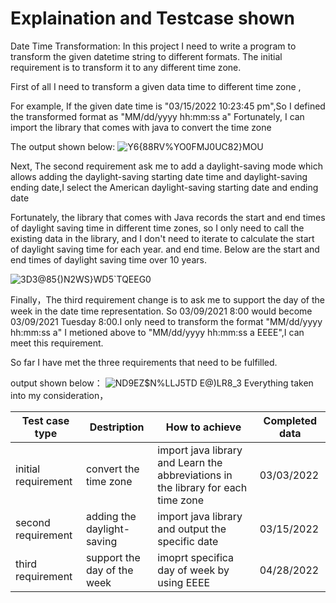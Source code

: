 # **Explaination and Testcase shown**

Date Time Transformation:
In this project I need to write a program to transform the
given datetime string to different formats. The initial requirement is to transform it to any
different time zone. 

First of all I need to transform a given data time to different time zone ,

For example, If the given date time is "03/15/2022 10:23:45 pm",So I defined the transformed format as "MM/dd/yyyy hh:mm:ss a"
Fortunately, I can import the library that comes with java to convert the time zone

The output shown below:
![Y6{88RV%YO0FMJ0UC82}MOU](https://user-images.githubusercontent.com/62952998/167272228-d2dbfb48-9439-4a8c-ac2c-4b7b25625e7e.png)

Next, The second requirement ask me to add a daylight-saving mode which
allows adding the daylight-saving starting date time and daylight-saving ending date,I select the American daylight-saving starting date and ending date

Fortunately, the library that comes with Java records the start and end times of daylight saving time in different time zones, so I only need to call the existing data in the library, and I don't need to iterate to calculate the start of daylight saving time for each year. and end time.
Below are the start and end times of daylight saving time over 10 years.

![3D3@85{)N2WS}WD5`TQEEG0](https://user-images.githubusercontent.com/62952998/167272495-0dcf87cf-fd72-4f8e-a01a-db2a37e7604b.png)



Finally，The third requirement change is to ask me to support the day of the week in
the date time representation. So 03/09/2021 8:00 would become 03/09/2021 Tuesday 8:00.I only need to transform the format "MM/dd/yyyy hh:mm:ss a" I metioned above to 
 "MM/dd/yyyy hh:mm:ss a EEEE",I can meet this requirement.
 
 So far I have met the three requirements that need to be fulfilled.
 
output shown below：
 ![ND9EZ$N%LLJ5TD E@)LR8_3](https://user-images.githubusercontent.com/62952998/167272752-381ff527-8d39-424d-ba74-16a3cb24be3d.png)
 Everything taken into my consideration，

|  Test case type  | Destription|How to achieve|Completed data |
| ------------- | ------------- |---------------|--------------|
| initial requirement  | convert the time zone  | import java library and Learn the abbreviations in the library for each time zone|  03/03/2022 |
| second requirement |  adding the daylight-saving |import java library and output the specific date| 03/15/2022 |
| third requirement |   support the day of the week |imoprt specifica day of week by using EEEE|04/28/2022 |
